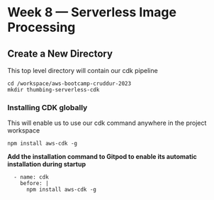 # Week 8 — Serverless Image Processing
## Create a New Directory
This top level directory will contain our cdk pipeline
``` 
cd /workspace/aws-bootcamp-cruddur-2023
mkdir thumbing-serverless-cdk
```
### Installing CDK globally
This will enable us to use our cdk command anywhere in the project workspace
``` 
npm install aws-cdk -g
```
**Add the installation command to Gitpod to enable its automatic installation during startup**
```
  - name: cdk
    before: |
      npm install aws-cdk -g
```
